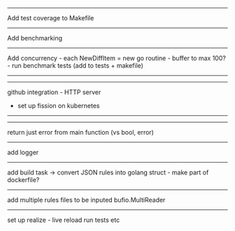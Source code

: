 -----------------------------------------------------------
Add test coverage to Makefile

-----------------------------------------------------------
Add benchmarking

-----------------------------------------------------------
Add concurrency
	- each NewDiffItem = new go routine
	- buffer to max 100?
		- run benchmark tests (add to tests + makefile)






-----------------------------------------------------------
-----------------------------------------------------------
github integration - HTTP server
- set up fission on kubernetes

-----------------------------------------------------------
-----------------------------------------------------------

return just error from main function (vs bool, error)

-----------------------------------------------------------

add logger

-----------------------------------------------------------
add build task -> convert JSON rules into golang struct
	- make part of dockerfile?

-----------------------------------------------------------
add multiple rules files to be inputed
	bufio.MultiReader

-----------------------------------------------------------
set up realize - live reload run tests etc

